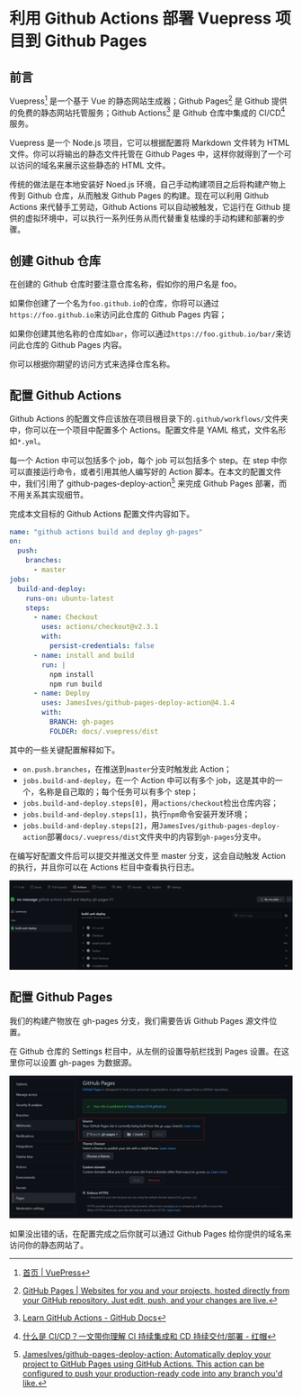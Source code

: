 # 利用 Github Actions 部署 Vuepress 项目到 Github Pages

## 前言

Vuepress[^1] 是一个基于 Vue 的静态网站生成器；Github Pages[^2] 是 Github 提供的免费的静态网站托管服务；Github Actions[^3] 是 Github 仓库中集成的 CI/CD[^4] 服务。

Vuepress 是一个 Node.js 项目，它可以根据配置将 Markdown 文件转为 HTML 文件。你可以将输出的静态文件托管在 Github Pages 中，这样你就得到了一个可以访问的域名来展示这些静态的 HTML 文件。

传统的做法是在本地安装好 Noed.js 环境，自己手动构建项目之后将构建产物上传到 Github 仓库，从而触发 Github Pages 的构建。现在可以利用 Github Actions 来代替手工劳动，Github Actions 可以自动被触发，它运行在 Github 提供的虚拟环境中，可以执行一系列任务从而代替重复枯燥的手动构建和部署的步骤。

## 创建 Github 仓库

在创建的 Github 仓库时要注意仓库名称，假如你的用户名是 foo。

如果你创建了一个名为`foo.github.io`的仓库，你将可以通过`https://foo.github.io`来访问此仓库的 Github Pages 内容；

如果你创建其他名称的仓库如`bar`，你可以通过`https://foo.github.io/bar/`来访问此仓库的 Github Pages 内容。

你可以根据你期望的访问方式来选择仓库名称。

## 配置 Github Actions

Github Actions 的配置文件应该放在项目根目录下的`.github/workflows/`文件夹中，你可以在一个项目中配置多个 Actions。配置文件是 YAML 格式，文件名形如`*.yml`。

每一个 Action 中可以包括多个 job，每个 job 可以包括多个 step。在 step 中你可以直接运行命令，或者引用其他人编写好的 Action 脚本。在本文的配置文件中，我们引用了 github-pages-deploy-action[^5] 来完成 Github Pages 部署，而不用关系其实现细节。

完成本文目标的 Github Actions 配置文件内容如下。

```yaml
name: "github actions build and deploy gh-pages"
on:
  push:
    branches:
      - master
jobs:
  build-and-deploy:
    runs-on: ubuntu-latest
    steps:
      - name: Checkout
        uses: actions/checkout@v2.3.1
        with:
          persist-credentials: false
      - name: install and build
        run: |
          npm install
          npm run build
      - name: Deploy
        uses: JamesIves/github-pages-deploy-action@4.1.4
        with:
          BRANCH: gh-pages
          FOLDER: docs/.vuepress/dist
```

其中的一些关键配置解释如下。

- `on.push.branches`，在推送到`master`分支时触发此 Action；
- `jobs.build-and-deploy`，在一个 Action 中可以有多个 job，这是其中的一个，名称是自己取的；每个任务可以有多个 step；
- `jobs.build-and-deploy.steps[0]`，用`actions/checkout`检出仓库内容；
- `jobs.build-and-deploy.steps[1]`，执行`npm`命令安装开发环境；
- `jobs.build-and-deploy.steps[2]`，用`JamesIves/github-pages-deploy-action`部署`docs/.vuepress/dist`文件夹中的内容到`gh-pages`分支中。

在编写好配置文件后可以提交并推送文件至 master 分支，这会自动触发 Action 的执行，并且你可以在 Actions 栏目中查看执行日志。

![image-20210824225724791](./2021-08-24-deploying-vuepress-projects-to-github-pages-with-github-actions.assets/image-20210824225724791.png)

## 配置 Github Pages

我们的构建产物放在 gh-pages 分支，我们需要告诉 Github Pages 源文件位置。

在 Github 仓库的 Settings 栏目中，从左侧的设置导航栏找到 Pages 设置。在这里你可以设置 gh-pages 为数据源。

![image-20210824230246146](./2021-08-24-deploying-vuepress-projects-to-github-pages-with-github-actions.assets/image-20210824230246146.png)

如果没出错的话，在配置完成之后你就可以通过 Github Pages 给你提供的域名来访问你的静态网站了。

[^1]: [首页 | VuePress](https://v2.vuepress.vuejs.org/zh/)
[^2]: [GitHub Pages | Websites for you and your projects, hosted directly from your GitHub repository. Just edit, push, and your changes are live.](https://pages.github.com/)
[^3]: [Learn GitHub Actions - GitHub Docs](https://docs.github.com/en/actions/learn-github-actions)
[^4]: [什么是 CI/CD？一文带你理解 CI 持续集成和 CD 持续交付/部署 - 红帽](https://www.redhat.com/zh/topics/devops/what-is-ci-cd)
[^5]: [JamesIves/github-pages-deploy-action: Automatically deploy your project to GitHub Pages using GitHub Actions. This action can be configured to push your production-ready code into any branch you'd like.](https://github.com/JamesIves/github-pages-deploy-action)
